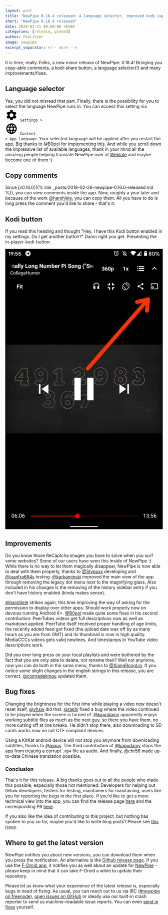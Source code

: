 ```yaml
---
layout: post
title: "NewPipe 0.18.4 released: A language selector, improved kodi support and more"
short: "NewPipe 0.18.4 released"
date: 2020-02-21 00:00:00 +0100
categories: [release, pinned]
author: Poolitzer
image: newpipe
excerpt_separator: <!-- more -->
---
```


It is here, really. Folks, a new minor release of NewPipe: 0.18.4! Bringing you copy-able comments, a kodi-share button, a language selector(!) and many improvements/fixes.
<!-- more -->

## Language selector

Yes, you did not misread that part. Finally, there is the possibility for you to select the language NewPipe runs in. You can access this setting via <code><nobr><img src="/img/icons/baseline-settings-20px.svg" /> Settings</nobr> > <nobr><img src="/img/icons/baseline-language-20px.svg" /> Content</nobr> > <nobr>App language</nobr></code>. Your selected language will be applied after you restart the app. Big thanks to [@B0pol](https://github.com/B0pol) for implementing this. And while you scroll down the impressive list of available languages, thank in your mind all the amazing people helping translate NewPipe over at [Weblate](https://hosted.weblate.org/projects/newpipe/) and maybe become one of them :)

## Copy comments

Since [v0.16.0]({% link _posts/2019-02-28-newpipe-0.16.0-released.md %}), you can view comments inside the app. Now, roughly a year later and because of the work [@harshlele](https://github.com/harshlele), you can copy them. All you have to do is long press the comment you'd like to share - that's it.

## Kodi button

If you read this heading and thought "Hey. I have this Kodi button enabled in my settings. Do I get another button?" Damn right you get. Presenting the in-player-kodi-button:

<img class="no-flow" src="/img/screenshots/kodi_player_button.jpg"/>


## Improvements

Do you know those ReCaptcha images you have to solve when you surf some websites? Some of our users have seen this inside of NewPipe :( While there is no way to let them magically disappear, NewPipe is now able to deal with them properly, thanks to [@Stypoxs](https://github.com/Stypox) developing and [@juanfra684s](https://github.com/juanfra684) testing. [@karkaminski](https://github.com/karkaminski) improved the main view of the app through removing the legacy dot menu next to the magnifying glass. Also included in his changes is the removing of the history sidebar entry if you don't have history enabled (kinda makes sense). 

[@harshlele](https://github.com/harshlele) strikes again, this time improving the way of asking for the permission to display over other apps. Should work properly now on devices running Android 6+. [@B0pol](https://github.com/B0pol) made quite some fixes in his second contribution: PeerTubes videos get full descriptions now as well as markdown applied. PeerTube itself received proper handling of age limits, the recently added feed got fixed (the upload date was off by as many hours as you are from GMT) and its thumbnail is now in high quality. MediaCCCs videos gets valid newlines. And timestamps in YouTube video descriptions work.

Did you ever long press on your local playlists and were bothered by the fact that you are only able to delete, not rename then? Well not anymore, now you can do both in the same menu, thanks to [@XiangRongLin](https://github.com/XiangRongLin). If you notice some slight changes in the english strings in this release, you are correct, [@comradekingu](https://github.com/comradekingu) updated them.



## Bug fixes

Changing the brightness for the first time while playing a video now doesn't reset itself, [@vhsw](https://github.com/vhsw) did that. [@raphj](https://github.com/raphj) fixed a bug where the video continued to be played when the screen is turned of. [@kapodamy](https://github.com/kapodamy) apparently enjoys working subtitle files as much as the next guy, so there you have them, no more cutting off at line breaks. He didn't stop there, also downloading to SD cards works now on not CTF compliant devices.

Using a KitKat android device will not stop you anymore from downloading subtitles, thanks to [@mqus](https://github.com/mqus).  The third contribution of [@kapodamy](https://github.com/kapodamy) stops the app from treating a corrupt <code>.mp4</code> file as audio. And finally, [@chr56](https://github.com/chr56) made up-to-date Chinese translation possible.


### Conclusion

That's it for this release. A big thanks goes out to all the people who made this possible, especially those not mentioned: Developers for helping out fellow developers, testers for testing, maintainers for maintaining, users like you for reporting the bugs in the first place. If you'd like to get a more technical view into the app, you can find the release page [here](https://github.com/TeamNewPipe/NewPipe/releases/tag/v0.18.4) and the corresponding PR [here](https://github.com/TeamNewPipe/NewPipe/pull/3113).

If you also like the idea of contributing to this project, but nothing has spoken to you so far, maybe you'd like to write blog posts? Please see [this issue](https://github.com/TeamNewPipe/website/issues/125).


## Where to get the latest version

NewPipe notifies you about new versions, you can download them when you press the notification. An alternative is the [Github release page](https://github.com/TeamNewPipe/NewPipe/releases). If you use the [F-Droid app](https://f-droid.org/), it notifies you as well about an update for [NewPipe](https://f-droid.org/packages/org.schabi.newpipe/) - please keep in mind that it can take F-Droid a while to update their repository.

Please let us know what your experience of the latest release is, especially bugs in need of fixing. As usual, you can reach out to us via IRC ([#newpipe on freenode](https://webchat.freenode.net/?channels=newpipe)), [open issues on GitHub](https://github.com/TeamNewPipe/NewPipe/issues/new) or ideally use our built-in crash reporter to send us machine-readable issue reports. You can even [send in fixes](https://github.com/TeamNewPipe/NewPipe/blob/dev/.github/CONTRIBUTING.md#bug-fixing) yourself.
